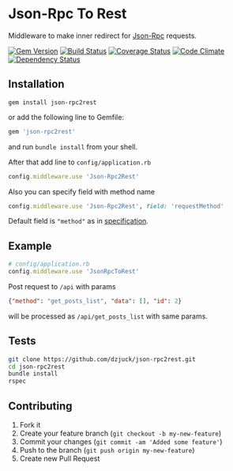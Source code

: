 # Json-Rpc To Rest

Middleware to make inner redirect for [Json-Rpc](http://en.wikipedia.org/wiki/JSON-RPC) requests.

[![Gem Version](https://badge.fury.io/rb/json-rpc2rest.png)](http://badge.fury.io/rb/json-rpc2rest)
[![Build Status](https://travis-ci.org/dzjuck/json-rpc2rest.svg?branch=master)](https://travis-ci.org/dzjuck/json-rpc2rest)
[![Coverage Status](https://coveralls.io/repos/dzjuck/json-rpc2rest/badge.svg)](https://coveralls.io/r/dzjuck/json-rpc2rest)
[![Code Climate](https://codeclimate.com/github/dzjuck/json-rpc2rest/badges/gpa.svg)](https://codeclimate.com/github/dzjuck/json-rpc2rest)
[![Dependency Status](https://gemnasium.com/dzjuck/json-rpc2rest.svg)](https://gemnasium.com/dzjuck/json-rpc2rest)

## Installation

```shell
gem install json-rpc2rest
```

or add the following line to Gemfile:

```ruby
gem 'json-rpc2rest'
```

and run `bundle install` from your shell.

After that add line to `config/application.rb`

```ruby
config.middleware.use 'Json-Rpc2Rest'
```

Also you can specify field with method name

```ruby
config.middleware.use 'Json-Rpc2Rest', field: 'requestMethod'
```

Default field is `"method"` as in [specification](http://www.jsonrpc.org/specification#request_object).

## Example

```ruby
# config/application.rb
config.middleware.use 'JsonRpcToRest'
```

Post request to `/api` with params
```json
{"method": "get_posts_list", "data": [], "id": 2}
```
will be processed as `/api/get_posts_list` with same params.

## Tests

```bash
git clone https://github.com/dzjuck/json-rpc2rest.git
cd json-rpc2rest
bundle install
rspec
```

## Contributing

1. Fork it
2. Create your feature branch (`git checkout -b my-new-feature`)
3. Commit your changes (`git commit -am 'Added some feature'`)
4. Push to the branch (`git push origin my-new-feature`)
5. Create new Pull Request
